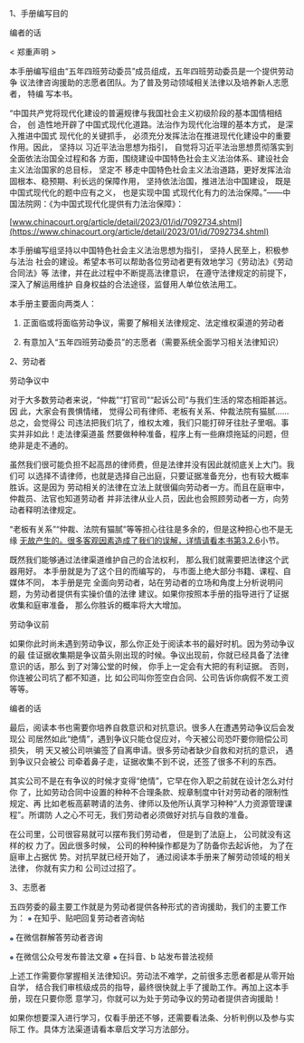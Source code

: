 1、手册编写目的

编者的话

< 郑重声明 >

本手册编写组由“五年四班劳动委员”成员组成，五年四班劳动委员是一个提供劳动争 议法律咨询援助的志愿者团队。为了普及劳动领域相关法律以及培养新人志愿者， 特编 写本书。

“中国共产党将现代化建设的普遍规律与我国社会主义初级阶段的基本国情相结合， 创 造性地开辟了中国式现代化道路。法治作为现代化治理的基本方式， 是深入推进中国式 现代化的关键抓手， 必须充分发挥法治在推进现代化建设中的重要作用。因此， 坚持以 习近平法治思想为指引， 自觉将习近平法治思想贯彻落实到全面依法治国全过程和各 方面，围绕建设中国特色社会主义法治体系、建设社会主义法治国家的总目标， 坚定不 移走中国特色社会主义法治道路，更好发挥法治固根本、稳预期、利长远的保障作用， 坚持依法治国，推进法治中国建设， 既是中国式现代化的题中应有之义， 也是实现中国 式现代化有力的法治保障。”——中国法院网：《为中国式现代化提供有力法治保障》：

[www.chinacourt.org/article/detail/2023/01/id/7092734.shtml](https://www.chinacourt.org/article/detail/2023/01/id/7092734.shtml)

本手册编写组坚持以中国特色社会主义法治思想为指引， 坚持人民至上，积极参与法治 社会的建设。希望本书可以帮助各位劳动者更有效地学习《劳动法》《劳动合同法》等 法律，并在此过程中不断提高法律意识， 在遵守法律规定的前提下， 深入了解运用维护 自身权益的合法途径，监督用人单位依法用工。

本手册主要面向两类人：

1. 正面临或将面临劳动争议，需要了解相关法律规定、法定维权渠道的劳动者

2. 有意加入“五年四班劳动委员”的志愿者（需要系统全面学习相关法律知识）

2、劳动者

劳动争议中

对于大多数劳动者来说，“仲裁”“打官司”“起诉公司”与我们生活的常态相距甚远。因 此，大家会有畏惧情绪， 觉得公司有律师、老板有关系、仲裁法院有猫腻……总之，会觉得公 司违法把我们坑了，维权太难，我们只能打碎牙往肚子里咽。事实并非如此！走法律渠道虽 然要做种种准备，程序上有一些麻烦拖延的问题，但绝非是走不通的。

虽然我们很可能负担不起高昂的律师费，但是法律并没有因此就彻底关上大门。我们可 以选择不请律师，也就是选择自己出庭，只要证据准备充分，也有较大概率胜诉。这是因为 劳动相关的法律在立法上就很偏向劳动者一方。而且在庭审中，仲裁员、法官也知道劳动者 并非法律从业人员，因此也会照顾劳动者一方，向劳动者释明法律规定。

“老板有关系”“仲裁、法院有猫腻”等等担心往往是多余的，但是这种担心也不是无缘 [无故产生的。很多客观因素造成了我们的误解，详情请看本书第3.2.6](#bookmark48)小节。

既然我们能够通过法律渠道维护自己的合法权利， 那么我们就需要把法律这个武器用好。 本手册就是为了这个目的而编写的， 与市面上绝大部分书籍、课程、自媒体不同， 本手册是完 全面向劳动者，站在劳动者的立场和角度上分析说明问题，为劳动者提供有实操价值的法律 建议。如果你按照本手册的指导进行了证据收集和庭审准备， 那么你胜诉的概率将大大增加。

劳动争议前

如果你此时尚未遇到劳动争议，那么你正处于阅读本书的最好时机。因为劳动争议的最 佳证据收集期是争议苗头刚出现的时候。争议出现前，你就已经具备了法律意识的话，那么 到了对簿公堂的时候， 你手上一定会有大把的有利证据。 否则，你连被公司坑了都不知道，比 如公司叫你签空白合同、公司告诉你病假不发工资等等。

编者的话

最后，阅读本书也需要你培养自救意识和对抗意识。很多人在遭遇劳动争议后会发现公 司居然如此“绝情”，遇到争议只能仓促应对，今天被公司恐吓要你赔偿公司损失， 明 天又被公司哄骗签了自离申请。很多劳动者缺少自救和对抗的意识， 遇到争议只会被公 司牵着鼻子走，证据收集不到不说，还签了很多不利的东西。

其实公司不是在有争议的时候才变得“绝情”，它早在你入职之前就在设计怎么对付你 了，比如劳动合同中设置的种种不合理条款、规章制度中针对劳动者的限制性规定、再 比如老板高薪聘请的法务、律师以及他所认真学习种种“人力资源管理课程”。所谓防 人之心不可无，我们劳动者必须做好对抗与自救的准备。

在公司里，公司很容易就可以摆布我们劳动者， 但是到了法庭上， 公司就没有这样的权 力了。因此很多时候， 公司的种种操作都是为了防备你去起诉他， 为了在庭审上占据优 势。对抗早就已经开始了， 通过阅读本手册来了解劳动领域的相关法律， 你就有实力和 公司过过招了。

3、志愿者

五四劳委的最主要工作就是为劳动者提供各种形式的咨询援助，我们的主要工作为： ![](</@img/img_ 3.png>) 在知乎、贴吧回复劳动者咨询帖

![](</@img/img_ 4.png>) 在微信群解答劳动者咨询

![](</@img/img_ 5.png>) 在微信公众号发布普法文章 ![](</@img/img_ 6.png>) 在抖音、b 站发布普法视频

上述工作需要你掌握相关法律知识。劳动法不难学，之前很多志愿者都是从零开始自学， 结合我们审核级成员的指导，最终很快就上手了援助工作。再加上这本手册，现在只要你愿 意学习，你就可以为处于劳动争议的劳动者提供咨询援助！

如果你想要深入进行学习，仅看手册还不够，还需要看法条、分析判例以及参与实际工 作。具体方法渠道请看本章后文学习方法部分。